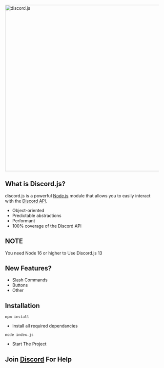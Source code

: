 <a href="https://discord.js.org"><img src="https://discord.js.org/static/logo.svg" width="546" alt="discord.js" /></a>
    
## What is Discord.js?

discord.js is a powerful [Node.js](https://nodejs.org) module that allows you to easily interact with the
[Discord API](https://discord.com/developers/docs/intro).

- Object-oriented
- Predictable abstractions
- Performant
- 100% coverage of the Discord API

## NOTE
You need Node 16 or higher to Use Discord.js 13

## New Features?

- Slash Commands
- Buttons
- Other

## Installation 

```sh-session
npm install
```
- Install all required dependancies

```sh-session
node index.js
```
- Start The Project

## Join [Discord](https://discord.gg/EAxtVkY2mW) For Help
